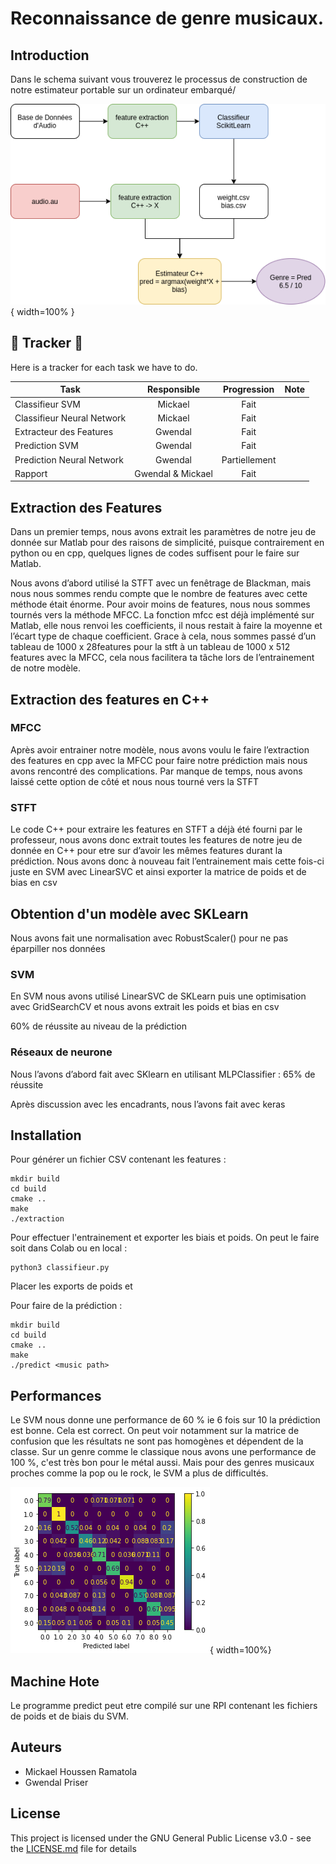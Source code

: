 # Reconnaissance de genre musicaux. 

## Introduction
 
 Dans le schema suivant vous trouverez le processus de construction de notre estimateur portable sur un ordinateur embarqué/ 



![Chaine de Traitements](images/diagramme.png){ width=100% }

## :barber: Tracker :barber:
Here is a tracker for each task we have to do.

| Task            |Responsible | Progression      | Note |
| ----------------|:----------:|:----------------:|:----:|
| Classifieur SVM      |Mickael     |Fait|      |
| Classifieur Neural Network      |Mickael     |Fait|      |
| Extracteur des Features |Gwendal |Fait|      |
| Prediction  SVM|Gwendal      |Fait|      |
| Prediction  Neural Network|Gwendal      |Partiellement|      |
| Rapport  |Gwendal & Mickael      |Fait|      |

## Extraction des Features

Dans un premier temps, nous avons extrait les paramètres de notre jeu de donnée sur Matlab pour des raisons de simplicité, puisque contrairement en python ou en cpp, quelques lignes de codes suffisent pour le faire sur Matlab.  

Nous avons d’abord utilisé la STFT avec un fenêtrage de Blackman, mais nous nous sommes rendu compte que le nombre de features avec cette méthode était énorme. Pour avoir moins de features, nous nous sommes tournés vers la méthode MFCC. La fonction mfcc est déjà implémenté sur Matlab, elle nous renvoi les coefficients, il nous restait à faire la moyenne et l’écart type de chaque coefficient. Grace à cela, nous sommes passé d’un tableau de 1000 x 28features pour la stft à un tableau de 1000 x 512 features avec la MFCC, cela nous facilitera ta tâche lors de l’entrainement de notre modèle.  

## Extraction des features en C++

### MFCC

Après avoir entrainer notre modèle, nous avons voulu le faire l’extraction des features en cpp avec la MFCC pour faire notre prédiction mais nous avons rencontré des complications. Par manque de temps, nous avons laissé cette option de côté et nous nous tourné vers la STFT 

### STFT
Le code C++ pour extraire les features en STFT a déjà été fourni par le professeur, nous avons donc extrait toutes les features de notre jeu de donnée en C++  pour etre sur d’avoir les mêmes features durant la prédiction. Nous avons donc à nouveau fait l’entrainement mais cette fois-ci juste en SVM avec LinearSVC et ainsi exporter la matrice de poids et de bias en csv  

## Obtention d'un modèle avec SKLearn

Nous avons fait une normalisation avec RobustScaler() pour ne pas éparpiller nos données  

### SVM 

En SVM nous avons utilisé LinearSVC de SKLearn puis une optimisation avec GridSearchCV et nous avons extrait les poids et bias en csv 

60% de réussite au niveau de la prédiction  

### Réseaux de neurone 

Nous l’avons d’abord fait avec SKlearn  en utilisant MLPClassifier : 65% de réussite  

Après discussion avec les encadrants, nous l’avons fait avec keras  



## Installation


Pour générer un fichier CSV contenant les features :

```
mkdir build
cd build 
cmake ..
make 
./extraction
``` 

Pour effectuer l'entrainement et exporter les biais et poids. 
On peut le faire soit dans Colab ou en local :

```
python3 classifieur.py
```

Placer les exports de poids et

Pour faire de la prédiction :

```
mkdir build
cd build 
cmake ..
make 
./predict <music path>
``` 


## Performances


Le SVM nous donne une performance de 60 % ie 6 fois sur 10 la prédiction est bonne. 
Cela est correct. On peut voir notamment sur la matrice de confusion que les résultats ne sont pas homogènes et dépendent de la classe. 
Sur un genre comme le classique nous avons une performance de 100 %, c'est très bon pour le métal aussi. Mais pour des genres musicaux proches 
comme la pop ou le rock,  le SVM a plus de difficultés. 

![Matrice de confusion](images/confusion_matrix.png){ width=100%}


## Machine Hote


Le programme predict peut etre compilé sur une RPI contenant les fichiers de poids et de biais du SVM. 




## Auteurs

* Mickael Houssen Ramatola
* Gwendal Priser

## License

This project is licensed under the GNU General Public License v3.0 - see the [LICENSE.md](LICENSE.md) file for details


